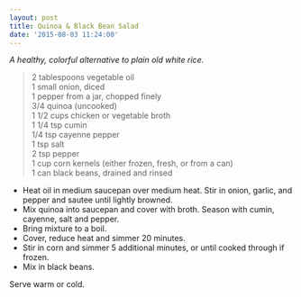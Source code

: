 ```yaml
---
layout: post
title: Quinoa & Black Bean Salad
date: '2015-08-03 11:24:00'
---
```


*A healthy, colorful alternative to plain old white rice.* 

> 2 tablespoons vegetable oil    
> 1 small onion, diced   
> 1 pepper from a jar, chopped finely   
> 3/4 quinoa (uncooked)   
> 1 1/2 cups chicken or vegetable broth   
> 1 1/4 tsp cumin  
> 1/4 tsp cayenne pepper   
> 1 tsp salt   
> 2 tsp pepper   
> 1 cup corn kernels (either frozen, fresh, or from a can)   
> 1 can black beans, drained and rinsed   

* Heat oil in medium saucepan over medium heat. Stir in onion, garlic, and pepper and sautee until lightly browned.
* Mix quinoa into saucepan and cover with broth. Season with cumin, cayenne, salt and pepper.
* Bring mixture to a boil.
* Cover, reduce heat and simmer 20 minutes.
* Stir in corn and simmer 5 additional minutes, or until cooked through if frozen.
* Mix in black beans.

Serve warm or cold.
